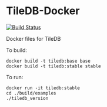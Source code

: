 # TileDB-Docker

[![Build Status](https://travis-ci.org/TileDB-Inc/TileDB-Docker.svg?branch=master)](https://travis-ci.org/TileDB-Inc/TileDB-Docker)

Docker files for TileDB

To build:


    docker build -t tiledb:base base
    docker build -t tiledb:stable stable
    
To run:

    docker run -it tiledb:stable
    cd ./build/examples
    ./tiledb_version
